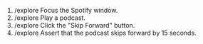 1. /explore Focus the Spotify window.
2. /explore Play a podcast.
3. /explore Click the "Skip Forward" button.
4. /explore Assert that the podcast skips forward by 15 seconds.